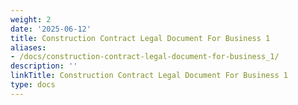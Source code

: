 ```yaml
---
weight: 2
date: '2025-06-12'
title: Construction Contract Legal Document For Business 1
aliases:
- /docs/construction-contract-legal-document-for-business_1/
description: ''
linkTitle: Construction Contract Legal Document For Business 1
type: docs
---
```


